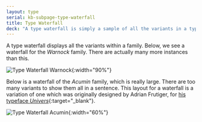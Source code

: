 ```yaml
---
layout: type
serial: kb-subpage-type-waterfall
title: Type Waterfall
deck: "A type waterfall is simply a sample of all the variants in a type family."
---
```

A type waterfall displays all the variants within a family. Below, we see a waterfall for the *Warnock* family. There are actually many more instances than this.

![Type Waterfall Warnock]({{site.url}}/svg/kb/type-waterfall-warnock.svg){:width="90%"}

Below is a waterfall of the *Acumin* family, which is really large. There are too many variants to show them all in a sentence. This layout for a waterfall is a variation of one which was originally designed by Adrian Frutiger, for [his typeface *Univers*](https://imjustcreative.com/univers-type-specimen-sheets/2020/01/21){:target="_blank"}.

![Type Waterfall Acumin]({{site.url}}/svg/kb/type-waterfall-acumin.svg){:width="60%"}